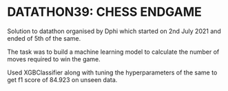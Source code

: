 
# DATATHON39: CHESS ENDGAME

Solution to datathon organised by Dphi which started on 2nd July 2021 and ended of 5th of the same.

The task was to build a machine learning model to calculate the number of moves required to win the game.

Used XGBClassifier along with tuning the hyperparameters of the same to get f1 score of 84.923 on unseen data.

